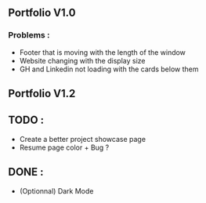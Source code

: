 ## Portfolio V1.0

### Problems :

- Footer that is moving with the length of the window
- Website changing with the display size
- GH and Linkedin not loading with the cards below them

## Portfolio V1.2

## TODO : 


- Create a better project showcase page
- Resume page color + Bug ?

## DONE :

- (Optionnal) Dark Mode 
